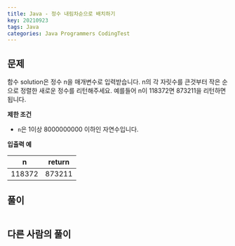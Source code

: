 ```yaml
---
title: Java - 정수 내림차순으로 배치하기
key: 20210923
tags: Java
categories: Java Programmers CodingTest
---
```


## 문제

함수 solution은 정수 n을 매개변수로 입력받습니다. n의 각 자릿수를 큰것부터 작은 순으로 정렬한 새로운 정수를 리턴해주세요. 예를들어 n이 118372면 873211을 리턴하면 됩니다.  

**제한 조건**  

* `n`은 1이상 8000000000 이하인 자연수입니다.  

**입출력 예**  

|n|return|
|--|--|
|118372|873211|

## 풀이
~~~java

~~~ 


## 다른 사람의 풀이
~~~java

~~~

